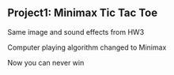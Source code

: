 ## Project1: Minimax Tic Tac Toe

Same image and sound effects from HW3

Computer playing algorithm changed to Minimax

Now you can never win
